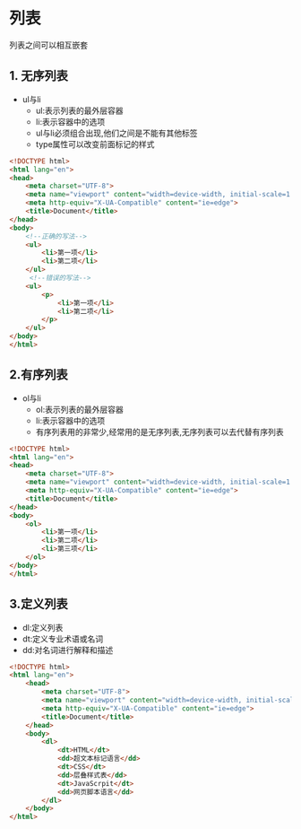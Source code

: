 # 列表

列表之间可以相互嵌套

## 1. 无序列表

- ul与li
  - ul:表示列表的最外层容器
  - li:表示容器中的选项
  - ul与li必须组合出现,他们之间是不能有其他标签
  - type属性可以改变前面标记的样式

```html
<!DOCTYPE html> 
<html lang="en">
<head>
    <meta charset="UTF-8">
    <meta name="viewport" content="width=device-width, initial-scale=1.0">
    <meta http-equiv="X-UA-Compatible" content="ie=edge">
    <title>Document</title>
</head>
<body>
    <!--正确的写法-->
    <ul>
        <li>第一项</li>
        <li>第二项</li>
    </ul>
     <!--错误的写法-->
    <ul>
        <p>
            <li>第一项</li>
            <li>第二项</li>
        </p>
    </ul>
</body>
</html>
```

## 2.有序列表

- ol与li
  - ol:表示列表的最外层容器
  - li:表示容器中的选项
  - 有序列表用的非常少,经常用的是无序列表,无序列表可以去代替有序列表

```html
<!DOCTYPE html> 
<html lang="en">
<head>
    <meta charset="UTF-8">
    <meta name="viewport" content="width=device-width, initial-scale=1.0">
    <meta http-equiv="X-UA-Compatible" content="ie=edge">
    <title>Document</title>
</head>
<body>
	<ol>
		<li>第一项</li>
		<li>第二项</li>
		<li>第三项</li>
	</ol>
</body>
</html>
```



## 3.定义列表

- dl:定义列表
- dt:定义专业术语或名词
- dd:对名词进行解释和描述

```html
<!DOCTYPE html>
<html lang="en">
	<head>
		<meta charset="UTF-8">
		<meta name="viewport" content="width=device-width, initial-scale=1.0">
		<meta http-equiv="X-UA-Compatible" content="ie=edge">
		<title>Document</title>
	</head>
	<body>
		<dl>
			<dt>HTML</dt>
			<dd>超文本标记语言</dd>
			<dt>CSS</dt>
			<dd>层叠样式表</dd>
			<dt>JavaScrpit</dt>
			<dd>网页脚本语言</dd>
		</dl>
	</body>
</html>

```

